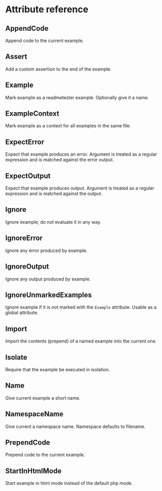 # Attribute reference

## AppendCode

Append code to the current example.

## Assert

Add a custom assertion to the end of the example.

## Example

Mark example as a readmetester example. Optionally give it a name.

## ExampleContext

Mark example as a context for all examples in the same file.

## ExpectError

Expect that example produces an error. Argument is treated as a regular
expression and is matched against the error output.

## ExpectOutput

Expect that example produces output. Argument is treated as a regular
expression and is matched against the output.

## Ignore

Ignore example, do not evaluate it in any way.

## IgnoreError

Ignore any error produced by example.

## IgnoreOutput

Ignore any output produced by example.

## IgnoreUnmarkedExamples

Ignore example if it is not marked with the `Example` attribute. Usable as a
global attribute.

## Import

Import the contents (prepend) of a named example into the current one.

## Isolate

Require that the example be executed in isolation.

## Name

Give current example a short name.

## NamespaceName

Give current a namespace name. Namespace defaults to filename.

## PrependCode

Prepend code to the current example.

## StartInHtmlMode

Start example in html mode instead of the default php mode.
